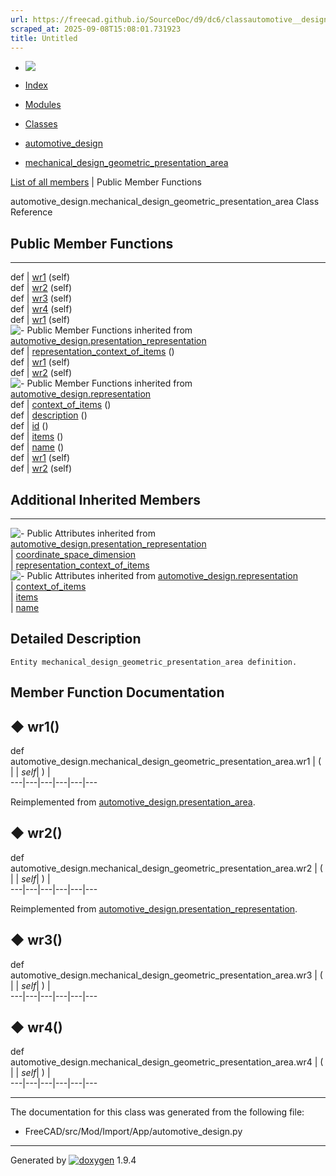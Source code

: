 ```yaml
---
url: https://freecad.github.io/SourceDoc/d9/dc6/classautomotive__design_1_1mechanical__design__geometric__presentation__area.html
scraped_at: 2025-09-08T15:08:01.731923
title: Untitled
---
```


  * [ ![](https://www.freecad.org/svg/logo-freecad.svg) ](https://freecadweb.org "FreeCAD")
  * [Index](../../index.html "Index")
  * [Modules](../../modules.html "Modules list")
  * [Classes](../../annotated.html "Annotated list")

  * [automotive_design](../../d4/ddf/namespaceautomotive__design.html)
  * [mechanical_design_geometric_presentation_area](../../d9/dc6/classautomotive__design_1_1mechanical__design__geometric__presentation__area.html)

[List of all members](../../d3/d19/classautomotive__design_1_1mechanical__design__geometric__presentation__area-members.html) | Public Member Functions

automotive_design.mechanical_design_geometric_presentation_area Class
Reference

##  Public Member Functions  
  
---  
def | [wr1](../../d9/dc6/classautomotive__design_1_1mechanical__design__geometric__presentation__area.html#a4b2a014109c3669657bad5cc9eb84d14) (self)  
def | [wr2](../../d9/dc6/classautomotive__design_1_1mechanical__design__geometric__presentation__area.html#ab67c3fc89a212d8486b368e92880cbfb) (self)  
def | [wr3](../../d9/dc6/classautomotive__design_1_1mechanical__design__geometric__presentation__area.html#a9e13b7ad17ec9705f136382b264cefb5) (self)  
def | [wr4](../../d9/dc6/classautomotive__design_1_1mechanical__design__geometric__presentation__area.html#a117372ce4052614666736551b11d6868) (self)  
def | [wr1](../../da/d9c/classautomotive__design_1_1presentation__area.html#ad949b2c122df310d47328f4866215b7f) (self)  
![-](../../closed.png) Public Member Functions inherited from
[automotive_design.presentation_representation](../../df/d2e/classautomotive__design_1_1presentation__representation.html)  
def | [representation_context_of_items](../../df/d2e/classautomotive__design_1_1presentation__representation.html#aeb469e5b3fa387c56e38a0c41104eb17) ()  
def | [wr1](../../df/d2e/classautomotive__design_1_1presentation__representation.html#a38aea344ab46862bb71dd933d8442c22) (self)  
def | [wr2](../../df/d2e/classautomotive__design_1_1presentation__representation.html#a131211cee776b3a6c7d91a6dcaca6948) (self)  
![-](../../closed.png) Public Member Functions inherited from
[automotive_design.representation](../../d8/de0/classautomotive__design_1_1representation.html)  
def | [context_of_items](../../d8/de0/classautomotive__design_1_1representation.html#a84aa53a72cb77281167d77185bedab5e) ()  
def | [description](../../d8/de0/classautomotive__design_1_1representation.html#a1d35c39d45f16f922cf4360da4ec3778) ()  
def | [id](../../d8/de0/classautomotive__design_1_1representation.html#a85343890335f87c91cff60e7988263d8) ()  
def | [items](../../d8/de0/classautomotive__design_1_1representation.html#a84b16fedad2273190b6dd316673d9752) ()  
def | [name](../../d8/de0/classautomotive__design_1_1representation.html#af640f954805b1a2b3d1a4a4ee9c55d24) ()  
def | [wr1](../../d8/de0/classautomotive__design_1_1representation.html#a167ca694a87f2233508375472af08fb1) (self)  
def | [wr2](../../d8/de0/classautomotive__design_1_1representation.html#ab3c63c6621183d774bb49cd3605f4358) (self)  
  
##  Additional Inherited Members  
  
---  
![-](../../closed.png) Public Attributes inherited from
[automotive_design.presentation_representation](../../df/d2e/classautomotive__design_1_1presentation__representation.html)  
|
[coordinate_space_dimension](../../df/d2e/classautomotive__design_1_1presentation__representation.html#a53e4397bad24a01e3d38e5d5f6d1d144)  
|
[representation_context_of_items](../../df/d2e/classautomotive__design_1_1presentation__representation.html#a74c5632f9c6ab458703a97a45d54dd07)  
![-](../../closed.png) Public Attributes inherited from
[automotive_design.representation](../../d8/de0/classautomotive__design_1_1representation.html)  
|
[context_of_items](../../d8/de0/classautomotive__design_1_1representation.html#aaf5fe9839e199ab5390651177efcc497)  
|
[items](../../d8/de0/classautomotive__design_1_1representation.html#aa8058fe959724be16897e4409e870128)  
|
[name](../../d8/de0/classautomotive__design_1_1representation.html#add191f3372f9224b28aa809871533b65)  
  
## Detailed Description

    
    
    Entity mechanical_design_geometric_presentation_area definition.

## Member Function Documentation

## ◆ wr1()

def automotive_design.mechanical_design_geometric_presentation_area.wr1  | ( |  | _self_| ) |   
---|---|---|---|---|---  
  
Reimplemented from
[automotive_design.presentation_area](../../da/d9c/classautomotive__design_1_1presentation__area.html#ad949b2c122df310d47328f4866215b7f).

## ◆ wr2()

def automotive_design.mechanical_design_geometric_presentation_area.wr2  | ( |  | _self_| ) |   
---|---|---|---|---|---  
  
Reimplemented from
[automotive_design.presentation_representation](../../df/d2e/classautomotive__design_1_1presentation__representation.html#a131211cee776b3a6c7d91a6dcaca6948).

## ◆ wr3()

def automotive_design.mechanical_design_geometric_presentation_area.wr3  | ( |  | _self_| ) |   
---|---|---|---|---|---  
  
## ◆ wr4()

def automotive_design.mechanical_design_geometric_presentation_area.wr4  | ( |  | _self_| ) |   
---|---|---|---|---|---  
  
* * *

The documentation for this class was generated from the following file:

  * FreeCAD/src/Mod/Import/App/automotive_design.py

* * *

Generated by
[![doxygen](../../doxygen.svg)](https://www.doxygen.org/index.html) 1.9.4

